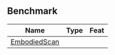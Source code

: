 ## Benchmark

| Name                                                     | Type | Feat |
| -------------------------------------------------------- | ---- | ---- |
| [EmbodiedScan](https://tai-wang.github.io/embodiedscan/) |      |      |